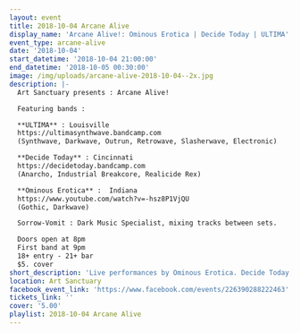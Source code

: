```yaml
---
layout: event
title: 2018-10-04 Arcane Alive
display_name: 'Arcane Alive!: Ominous Erotica | Decide Today | ULTIMA'
event_type: arcane-alive
date: '2018-10-04'
start_datetime: '2018-10-04 21:00:00'
end_datetime: '2018-10-05 00:30:00'
image: /img/uploads/arcane-alive-2018-10-04--2x.jpg
description: |-
  Art Sanctuary presents : Arcane Alive!

  Featuring bands :

  **ULTIMA** : Louisville  
  https://ultimasynthwave.bandcamp.com  
  (Synthwave, Darkwave, Outrun, Retrowave, Slasherwave, Electronic)

  **Decide Today** : Cincinnati  
  https://decidetoday.bandcamp.com  
  (Anarcho, Industrial Breakcore, Realicide Rex)

  **Ominous Erotica** :  Indiana  
  https://www.youtube.com/watch?v=-hsz8P1VjQU  
  (Gothic, Darkwave)

  Sorrow-Vomit : Dark Music Specialist, mixing tracks between sets.

  Doors open at 8pm  
  First band at 9pm  
  18+ entry - 21+ bar  
  $5. cover
short_description: 'Live performances by Ominous Erotica. Decide Today, and ULTIMA'
location: Art Sanctuary
facebook_event_link: 'https://www.facebook.com/events/226390288222463'
tickets_link: ''
cover: '5.00'
playlist: 2018-10-04 Arcane Alive
---
```

